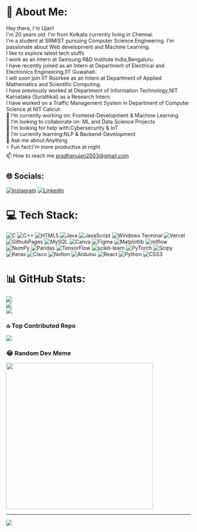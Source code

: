 # 💫 About Me:
Hey there, I'm Ujan!<br>I'm 20 years old. I'm from Kolkata currently living in Chennai.<br>I'm a student at SRMIST pursuing Computer Science Engineering. I'm passionate about Web development and Machine Learning.<br>I like to explore latest tech stuffs<br>I work as an Intern at Samsung R&D Institute India,Bengaluru.<br>I have recently joined as an Intern at Department of Electrical and Electronics Engineering,IIT Guwahati.<br>I will soon join IIT Roorkee as an Intern at Department of Applied Mathematics and Scientific Computing.<br>I have previously worked at Department of Information Technology,NIT Karnataka (Surathkal) as a Research Intern.<br>I have worked on a Traffic Management System in Department of Computer Science at NIT Calicut.<br>🔭 I’m currently working on: Frontend-Development & Machine Learning<br>👯 I’m looking to collaborate on: ML and Data Science Projects<br>🤝 I’m looking for help with:Cybersecurity & IoT<br>🌱 I’m currently learning:NLP & Backend-Development<br>💬 Ask me about:Anything <br>⚡ Fun fact:I'm more productive at night<br>📫 How to reach me pradhanujan2003@gmail.com


## 🌐 Socials:
[![Instagram](https://img.shields.io/badge/Instagram-%23E4405F.svg?logo=Instagram&logoColor=white)](https://www.instagram.com/ujan8673/) [![LinkedIn](https://img.shields.io/badge/LinkedIn-%230077B5.svg?logo=linkedin&logoColor=white)](https://linkedin.com/in/https://www.linkedin.com/in/ujan-pradhan-9366a9248/) 

# 💻 Tech Stack:
![C](https://img.shields.io/badge/c-%2300599C.svg?style=for-the-badge&logo=c&logoColor=white) ![C++](https://img.shields.io/badge/c++-%2300599C.svg?style=for-the-badge&logo=c%2B%2B&logoColor=white) ![HTML5](https://img.shields.io/badge/html5-%23E34F26.svg?style=for-the-badge&logo=html5&logoColor=white) ![Java](https://img.shields.io/badge/java-%23ED8B00.svg?style=for-the-badge&logo=openjdk&logoColor=white) ![JavaScript](https://img.shields.io/badge/javascript-%23323330.svg?style=for-the-badge&logo=javascript&logoColor=%23F7DF1E) ![Windows Terminal](https://img.shields.io/badge/Windows%20Terminal-%234D4D4D.svg?style=for-the-badge&logo=windows-terminal&logoColor=white) ![Vercel](https://img.shields.io/badge/vercel-%23000000.svg?style=for-the-badge&logo=vercel&logoColor=white) ![GithubPages](https://img.shields.io/badge/github%20pages-121013?style=for-the-badge&logo=github&logoColor=white) ![MySQL](https://img.shields.io/badge/mysql-%2300000f.svg?style=for-the-badge&logo=mysql&logoColor=white) ![Canva](https://img.shields.io/badge/Canva-%2300C4CC.svg?style=for-the-badge&logo=Canva&logoColor=white) ![Figma](https://img.shields.io/badge/figma-%23F24E1E.svg?style=for-the-badge&logo=figma&logoColor=white) ![Matplotlib](https://img.shields.io/badge/Matplotlib-%23ffffff.svg?style=for-the-badge&logo=Matplotlib&logoColor=black) ![mlflow](https://img.shields.io/badge/mlflow-%23d9ead3.svg?style=for-the-badge&logo=numpy&logoColor=blue) ![NumPy](https://img.shields.io/badge/numpy-%23013243.svg?style=for-the-badge&logo=numpy&logoColor=white) ![Pandas](https://img.shields.io/badge/pandas-%23150458.svg?style=for-the-badge&logo=pandas&logoColor=white) ![TensorFlow](https://img.shields.io/badge/TensorFlow-%23FF6F00.svg?style=for-the-badge&logo=TensorFlow&logoColor=white) ![scikit-learn](https://img.shields.io/badge/scikit--learn-%23F7931E.svg?style=for-the-badge&logo=scikit-learn&logoColor=white) ![PyTorch](https://img.shields.io/badge/PyTorch-%23EE4C2C.svg?style=for-the-badge&logo=PyTorch&logoColor=white) ![Scipy](https://img.shields.io/badge/SciPy-%230C55A5.svg?style=for-the-badge&logo=scipy&logoColor=%white) ![Keras](https://img.shields.io/badge/Keras-%23D00000.svg?style=for-the-badge&logo=Keras&logoColor=white) ![Cisco](https://img.shields.io/badge/cisco-%23049fd9.svg?style=for-the-badge&logo=cisco&logoColor=black) ![Notion](https://img.shields.io/badge/Notion-%23000000.svg?style=for-the-badge&logo=notion&logoColor=white) ![Arduino](https://img.shields.io/badge/-Arduino-00979D?style=for-the-badge&logo=Arduino&logoColor=white) ![React](https://img.shields.io/badge/react-%2320232a.svg?style=for-the-badge&logo=react&logoColor=%2361DAFB) ![Python](https://img.shields.io/badge/python-3670A0?style=for-the-badge&logo=python&logoColor=ffdd54) ![CSS3](https://img.shields.io/badge/css3-%231572B6.svg?style=for-the-badge&logo=css3&logoColor=white) 
# 📊 GitHub Stats:
![](https://github-readme-stats.vercel.app/api?username=2003UJAN&theme=dark&hide_border=false&include_all_commits=false&count_private=false)<br/>
![](https://github-readme-streak-stats.herokuapp.com/?user=2003UJAN&theme=dark&hide_border=false)<br/>
![](https://github-readme-stats.vercel.app/api/top-langs/?username=2003UJAN&theme=dark&hide_border=false&include_all_commits=false&count_private=false&layout=compact)

### 🔝 Top Contributed Repo
![](https://github-contributor-stats.vercel.app/api?username=2003UJAN&limit=5&theme=dark&combine_all_yearly_contributions=true)

### 😂 Random Dev Meme
<img src='https://randommeme-five.vercel.app/' style="height: 400px;"/>

---
[![](https://visitcount.itsvg.in/api?id=2003UJAN&icon=0&color=0)](https://visitcount.itsvg.in)

